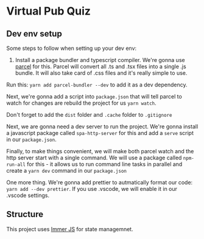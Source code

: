 # Virtual Pub Quiz

## Dev env setup

Some steps to follow when setting up your dev env:

1. Install a package bundler and typescript compiler. We're gonna use [parcel](https://parceljs.org) for this. Parcel will convert all .ts and .tsx files into a single .js bundle. It will also take card of .css files and it's really simple to use.

Run this: `yarn add parcel-bundler --dev` to add it as a dev dependency.

Next, we're gonna add a script into `package.json` that will tell parcel to watch for changes are rebuild the project for us `yarn watch`.

Don't forget to add the `dist` folder and `.cache` folder to `.gitignore`

Next, we are gonna need a dev server to run the project. We're gonna install a javascript package called `spa-http-server` for this and add a `serve` script in our `package.json`.

Finally, to make things convenient, we will make both parcel watch and the http server start with a single command. We will use a package called `npm-run-all` for this - it allows us to run command line tasks in parallel and create a `yarn dev` command in our `package.json`

One more thing. We're gonna add prettier to autmatically format our code: `yarn add --dev prettier`. If you use .vscode, we will enable it in our .vscode settings.

## Structure

This project uses [Immer JS](https://github.com/immerjs/immer) for state managemnet.
